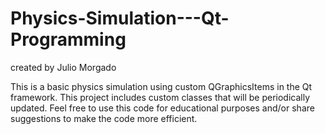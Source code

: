 # Physics-Simulation---Qt-Programming

created by Julio Morgado

This is a basic physics simulation using custom QGraphicsItems in the Qt framework. This project includes custom classes that will be periodically updated. Feel free to use this code for educational purposes and/or share suggestions to make the code more efficient.

